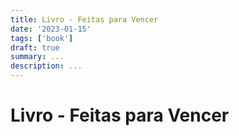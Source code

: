 ```yaml
---
title: Livro - Feitas para Vencer
date: '2023-01-15'
tags: ['book']
draft: true
summary: ...
description: ...
---
```


# Livro - Feitas para Vencer